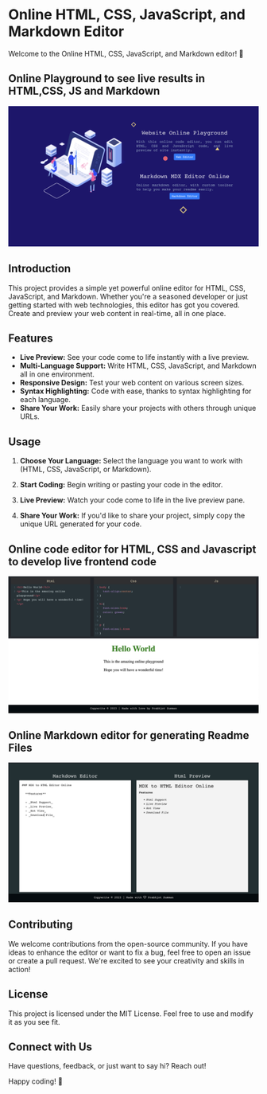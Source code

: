 
# Online HTML, CSS, JavaScript, and Markdown Editor

Welcome to the Online HTML, CSS, JavaScript, and Markdown editor! 🚀

## Online Playground to see live results in HTML,CSS, JS and Markdown

<div align="center">
  <img alt="Demo" src="./src/Assets/Playground.png"/>
</div>

## Introduction

This project provides a simple yet powerful online editor for HTML, CSS, JavaScript, and Markdown. Whether you're a seasoned developer or just getting started with web technologies, this editor has got you covered. Create and preview your web content in real-time, all in one place.

## Features

- **Live Preview:** See your code come to life instantly with a live preview.
- **Multi-Language Support:** Write HTML, CSS, JavaScript, and Markdown all in one environment.
- **Responsive Design:** Test your web content on various screen sizes.
- **Syntax Highlighting:** Code with ease, thanks to syntax highlighting for each language.
- **Share Your Work:** Easily share your projects with others through unique URLs.

## Usage

1. **Choose Your Language:** Select the language you want to work with (HTML, CSS, JavaScript, or Markdown).

2. **Start Coding:** Begin writing or pasting your code in the editor.

3. **Live Preview:** Watch your code come to life in the live preview pane.

4. **Share Your Work:** If you'd like to share your project, simply copy the unique URL generated for your code.


## Online code editor for HTML, CSS and Javascript to develop live frontend code

<div align="center">
  <img alt="Demo" src="./src/Assets/Web_Editor.png"/>
</div>

## Online Markdown editor for generating Readme Files

<div align="center">
  <img alt="Demo" src="./src/Assets/Markdown_Editor.png"/>
</div>


## Contributing

We welcome contributions from the open-source community. If you have ideas to enhance the editor or want to fix a bug, feel free to open an issue or create a pull request. We're excited to see your creativity and skills in action!

## License

This project is licensed under the MIT License. Feel free to use and modify it as you see fit.

## Connect with Us

Have questions, feedback, or just want to say hi? Reach out!

Happy coding! 🚀